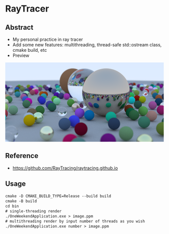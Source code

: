 # RayTracer

## Abstract

- My personal practice in ray tracer
- Add some new features: multithreading, thread-safe std::ostream class, cmake build, etc
- Preview

![](./bin/image.png)

## Reference

- https://github.com/RayTracing/raytracing.github.io

## Usage

```shell
cmake -D CMAKE_BUILD_TYPE=Release --build build 
cmake -B build
cd bin
# single-threading render
./OneWeekendApplication.exe > image.ppm 
# multithreading render by input number of threads as you wish
./OneWeekendApplication.exe number > image.ppm
```